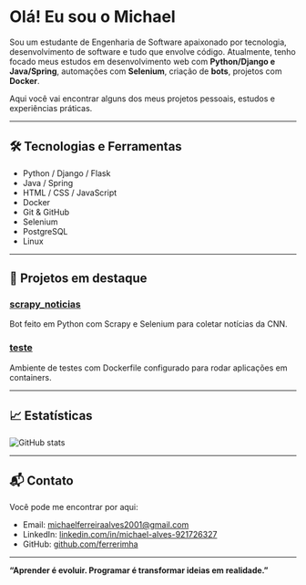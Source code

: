 # Olá! Eu sou o Michael

Sou um estudante de Engenharia de Software apaixonado por tecnologia, desenvolvimento de software e tudo que envolve código. Atualmente, tenho focado meus estudos em desenvolvimento web com **Python/Django e Java/Spring**, automações com **Selenium**, criação de **bots**, projetos com **Docker**.

Aqui você vai encontrar alguns dos meus projetos pessoais, estudos e experiências práticas.

---

## 🛠️ Tecnologias e Ferramentas

- Python / Django / Flask  
- Java / Spring  
- HTML / CSS / JavaScript  
- Docker  
- Git & GitHub  
- Selenium  
- PostgreSQL  
- Linux

---

## 📌 Projetos em destaque

### [scrapy_noticias](https://github.com/ferrerimha/scrapy_noticias)
Bot feito em Python com Scrapy e Selenium para coletar notícias da CNN.

### [teste](https://github.com/ferrerimha/teste)
Ambiente de testes com Dockerfile configurado para rodar aplicações em containers.

---

## 📈 Estatísticas

![GitHub stats](https://github-readme-stats.vercel.app/api?username=ferrerimha&show_icons=true&theme=github_dark&hide_title=true)

---

## 📬 Contato

Você pode me encontrar por aqui:

- Email: michaelferreiraalves2001@gmail.com  
- LinkedIn: [linkedin.com/in/michael-alves-921726327](https://www.linkedin.com/in/michael-alves-921726327)
- GitHub: [github.com/ferrerimha](https://github.com/ferrerimha)

---

**“Aprender é evoluir. Programar é transformar ideias em realidade.”**
